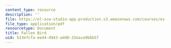 ```yaml
---
content_type: resource
description: ''
file: https://ol-ocw-studio-app-production.s3.amazonaws.com/courses/es-292-writing-workshop-spring-2008/523e7cfaeed4d943add033eace9bbb57_MITES_292S08_fallen_bird.pdf
file_type: application/pdf
resourcetype: Document
title: Fallen Bird
uid: 523e7cfa-eed4-d943-add0-33eace9bbb57
---
```

